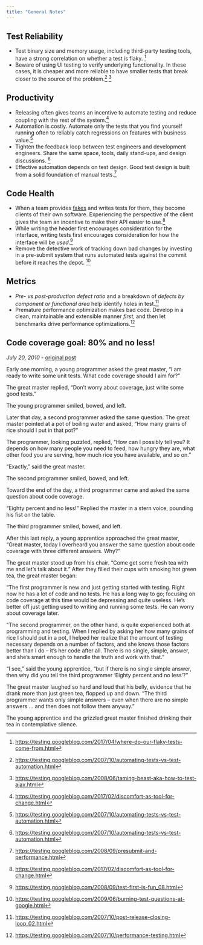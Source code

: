 ```yaml
---
title: "General Notes"
---
```


## Test Reliability

- Test binary size and memory usage, including third-party testing tools, have a strong correlation
  on whether a test is flaky. [^98]
- Beware of using UI testing to verify underlying functionality. In these cases, it is cheaper and
  more reliable to have smaller tests that break closer to the source of the problem.[^3] [^4]

## Productivity

- Releasing often gives teams an incentive to automate testing and reduce coupling with the rest of
  the system.[^99]
- Automation is costly. Automate only the tests that you find yourself running often to reliably
  catch regressions on features with business value.[^3]
- Tighten the feedback loop between test engineers and development engineers. Share the same space,
  tools, daily stand-ups, and design discussions. [^3]
- Effective automation depends on test design. Good test design is built from a solid foundation of
  manual tests.[^6]


## Code Health

- When a team provides [fakes](../tott/#know-your-test-doubles) and writes tests for them, they
  become clients of their own software. Experiencing the perspective of the client gives the team an
  incentive to make their API easier to use.[^99]
- While writing the header first encourages consideration for the interface, writing tests first
  encourages consideration for how the interface will be *used*.[^5]
- Remove the detective work of tracking down bad changes by investing in a pre-submit system that
  runs automated tests against the commit before it reaches the depot. [^7]

## Metrics

- *Pre- vs post-production defect ratio* and a breakdown of *defects by component or functional
  area* help identify holes in test.[^1]
- Premature performance optimization makes bad code. Develop in a clean, maintainable and
  extensible manner *first*, and then let benchmarks drive performance optimizations.[^2]

## Code coverage goal: 80% and no less!

*July 20, 2010* -
[original post](https://testing.googleblog.com/2010/07/code-coverage-goal-80-and-no-less.html)

Early one morning, a young programmer asked the great master, “I am ready to write some unit tests.
What code coverage should I aim for?”

The great master replied, “Don’t worry about coverage, just write some good tests.”

The young programmer smiled, bowed, and left.

Later that day, a second programmer asked the same question. The great master pointed at a pot of
boiling water and asked, “How many grains of rice should I put in that pot?”

The programmer, looking puzzled, replied, “How can I possibly tell you? It depends on how many
people you need to feed, how hungry they are, what other food you are serving, how much rice you
have available, and so on.”

“Exactly,” said the great master.

The second programmer smiled, bowed, and left.

Toward the end of the day, a third programmer came and asked the same question about code coverage.

“Eighty percent and no less!” Replied the master in a stern voice, pounding his fist on the table.

The third programmer smiled, bowed, and left.

After this last reply, a young apprentice approached the great master, “Great master, today I
overheard you answer the same question about code coverage with three different answers. Why?”

The great master stood up from his chair. “Come get some fresh tea with me and let’s talk about it.”
After they filled their cups with smoking hot green tea, the great master began:

“The first programmer is new and just getting started with testing. Right now he has a lot of code
and no tests. He has a long way to go; focusing on code coverage at this time would be depressing
and quite useless. He’s better off just getting used to writing and running some tests. He can worry
about coverage later.

"The second programmer, on the other hand, is quite experienced both at programming and testing.
When I replied by asking her how many grains of rice I should put in a pot, I helped her realize
that the amount of testing necessary depends on a number of factors, and she knows those factors
better than I do – it’s her code after all. There is no single, simple, answer, and she’s smart
enough to handle the truth and work with that.”

“I see,” said the young apprentice, “but if there is no single simple answer, then why did you tell
the third programmer ‘Eighty percent and no less’?”

The great master laughed so hard and loud that his belly, evidence that he drank more than just
green tea, flopped up and down. “The third programmer wants only simple answers – even when there
are no simple answers … and then does not follow them anyway.”

The young apprentice and the grizzled great master finished drinking their tea in contemplative
silence.

[^1]: https://testing.googleblog.com/2007/10/post-release-closing-loop_02.html
[^2]: https://testing.googleblog.com/2007/10/performance-testing.html
[^3]: https://testing.googleblog.com/2007/10/automating-tests-vs-test-automation.html
[^4]: https://testing.googleblog.com/2008/06/taming-beast-aka-how-to-test-ajax.html
[^5]: https://testing.googleblog.com/2008/09/test-first-is-fun_08.html
[^6]: https://testing.googleblog.com/2008/09/presubmit-and-performance.html
[^7]: https://testing.googleblog.com/2009/06/burning-test-questions-at-google.html

[^98]: https://testing.googleblog.com/2017/04/where-do-our-flaky-tests-come-from.html
[^99]: https://testing.googleblog.com/2017/02/discomfort-as-tool-for-change.html
